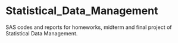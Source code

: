 # Statistical_Data_Management

SAS codes and reports for homeworks, midterm and final project of Statistical Data Management.
